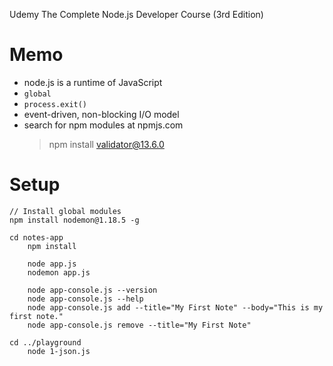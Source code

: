 Udemy
The Complete Node.js Developer Course (3rd Edition)

# Memo

- node.js is a runtime of JavaScript
- `global`
- `process.exit()`
- event-driven, non-blocking I/O model
- search for npm modules at npmjs.com
	> npm install validator@13.6.0


# Setup
```
// Install global modules
npm install nodemon@1.18.5 -g

cd notes-app
	npm install

	node app.js
	nodemon app.js

	node app-console.js --version
	node app-console.js --help
	node app-console.js add --title="My First Note" --body="This is my first note."
	node app-console.js remove --title="My First Note"

cd ../playground
	node 1-json.js
```
